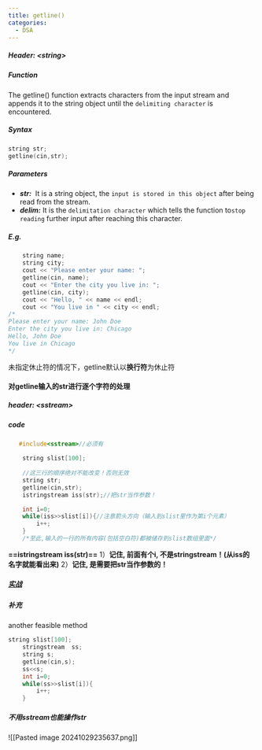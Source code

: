 ```yaml
---
title: getline()
categories:
  - DSA
---
```

##### **Header: \<string>**

##### **Function**
The getline() function extracts characters from the input stream and appends it to the string object until the `delimiting character` is encountered.

##### **Syntax**
```cpp
string str;
getline(cin,str);
```

##### **Parameters**
- ***str:***  It is a string object, the `input is stored in this object` after being read from the stream.
- ***delim:*** It is the `delimitation character` which tells the function to`stop reading` further input after reaching this character.

##### **E.g.**
```cpp
    string name;
    string city;
    cout << "Please enter your name: ";
    getline(cin, name);
    cout << "Enter the city you live in: ";
    getline(cin, city);
    cout << "Hello, " << name << endl;
    cout << "You live in " << city << endl;
/*
Please enter your name: John Doe  
Enter the city you live in: Chicago  
Hello, John Doe  
You live in Chicago
*/
```

未指定休止符的情况下，getline默认以**换行符**为休止符

#### **对getline输入的str进行逐个字符的处理**
##### header: \<sstream>
##### code

```cpp
   #include<sstream>//必须有
   
	string slist[100];
	
    //这三行的顺序绝对不能改变！否则无效
    string str;
    getline(cin,str);
	istringstream iss(str);//把str当作参数！

    int i=0;
    while(iss>>slist[i]){//注意箭头方向（输入到slist里作为第i个元素）
        i++;
    }
    /*至此,输入的一行的所有内容(包括空白符)都被储存到slist数组里面*/
```

**==istringstream iss(str)==**
1）**记住, 前面有个i, 不是stringstream！(从iss的名字就能看出来)**
2）**记住, 是需要把str当作参数的！**

##### [实战](obsidian://open?vault=Obsidian%20Vault&file=Coding%2FProblems%2FExamTest2%20%E5%BE%AA%E7%8E%AF%E9%93%BE%E8%A1%A8)

##### 补充
another feasible method
```cpp
string slist[100];
    stringstream  ss;
    string s;
    getline(cin,s);
    ss<<s;
    int i=0;
    while(ss>>slist[i]){
        i++;
    }
```

##### 不用sstream也能操作str
![[Pasted image 20241029235637.png]]
